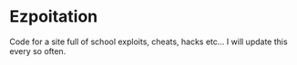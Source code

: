 # Ezpoitation
Code for a site full of school exploits, cheats, hacks etc... I will update this every so often.
